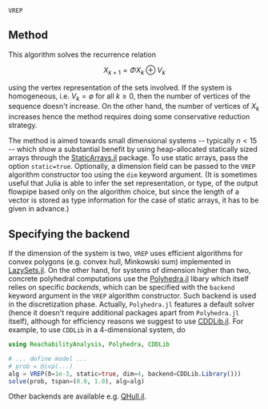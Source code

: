 ```@docs
VREP
```

## Method

This algorithm solves the recurrence relation

```math
X_{k+1} = \Phi X_k \oplus V_k
```
using the vertex representation of the sets involved. If the system is homogeneous,
i.e. $V_k = ∅$ for all $k \geq 0$, then the number of vertices of the sequence doesn't
increase. On the other hand, the number of vertices of $X_k$ increases hence the method
requires doing some conservative reduction strategy.

The method is aimed towards small dimensional systems -- typically $n < 15$ --
which show a substantial benefit by using heap-allocated statically sized arrays
through the [StaticArrays.jl](https://github.com/JuliaArrays/StaticArrays.jl) package.
To use static arrays, pass the option `static=true`. Optionally, a dimension field
can be passed to the `VREP` algorithm constructor too using the `dim` keyword argument.
(It is sometimes useful that Julia is able to infer the set representation, or type,
of the output flowpipe based only on the algorithm choice, but since the length of
a vector is stored as type information for the case of static arrays, it has to be given in advance.)

## Specifying the backend

If the dimension of the system is two, `VREP` uses efficient algorithms for convex
polygons (e.g. convex hull, Minkowski sum) implemented in
[LazySets.jl](https://github.com/JuliaReach/LazySets.jl/).
On the other hand, for systems of dimension higher than two, concrete polyhedral
computations use the [Polyhedra.jl](https://github.com/JuliaPolyhedra/Polyhedra.jl)
libary which itself relies on specific *backends*, which
can be specified with the `backend` keyword argument in the `VREP` algorithm constructor.
Such backend is used in the discretization phase. Actually, `Polyhedra.jl` features a default
solver (hence it doesn't require additional packages apart from `Polyhedra.jl` itself),
although for efficiency reasons we suggest to use
[CDDLib.jl](https://github.com/JuliaPolyhedra/CDDLib.jl).
For example, to use `CDDLib` in a 4-dimensional system, do

```julia
using ReachabilityAnalysis, Polyhedra, CDDLib

# ... define model ...
# prob = @ivp(...)
alg = VREP(δ=1e-3, static=true, dim=4, backend=CDDLib.Library()))
solve(prob, tspan=(0.0, 1.0), alg=alg)
```
Other backends are available e.g. [QHull.jl](https://github.com/JuliaPolyhedra/QHull.jl/).
